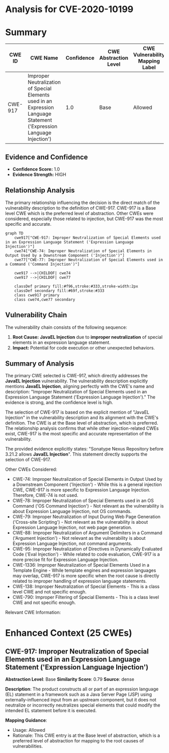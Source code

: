 # Analysis for CVE-2020-10199

# Summary
| CWE ID | CWE Name | Confidence | CWE Abstraction Level | CWE Vulnerability Mapping Label | CWE-Vulnerability Mapping Notes |
|---|---|---|---|---|---|
| CWE-917 | Improper Neutralization of Special Elements used in an Expression Language Statement ('Expression Language Injection') | 1.0 | Base | Allowed | Primary CWE |

## Evidence and Confidence

*   **Confidence Score:** 1.0
*   **Evidence Strength:** HIGH

## Relationship Analysis
The primary relationship influencing the decision is the direct match of the vulnerability description to the definition of CWE-917. CWE-917 is a Base level CWE which is the preferred level of abstraction. Other CWEs were considered, especially those related to injection, but CWE-917 was the most specific and accurate.

```mermaid
graph TD
    cwe917["CWE-917: Improper Neutralization of Special Elements used in an Expression Language Statement ('Expression Language Injection')"]
    cwe74["CWE-74: Improper Neutralization of Special Elements in Output Used by a Downstream Component ('Injection')"]
    cwe77["CWE-77: Improper Neutralization of Special Elements used in a Command ('Command Injection')"]

    cwe917 -->|CHILDOF| cwe74
    cwe917 -->|CHILDOF| cwe77

    classDef primary fill:#f96,stroke:#333,stroke-width:2px
    classDef secondary fill:#69f,stroke:#333
    class cwe917 primary
    class cwe74,cwe77 secondary
```

## Vulnerability Chain
The vulnerability chain consists of the following sequence:
  1.  **Root Cause:** **JavaEL Injection** due to **improper neutralization** of special elements in an expression language statement.
  2.  **Impact:** Potential for code execution or other unexpected behaviors.

## Summary of Analysis
The primary CWE selected is CWE-917, which directly addresses the **JavaEL Injection** vulnerability. The vulnerability description explicitly mentions **JavaEL Injection**, aligning perfectly with the CWE's name and description: "Improper Neutralization of Special Elements used in an Expression Language Statement ('Expression Language Injection')." The evidence is strong, and the confidence level is high.

The selection of CWE-917 is based on the explicit mention of "JavaEL Injection" in the vulnerability description and its alignment with the CWE's definition. The CWE is at the Base level of abstraction, which is preferred. The relationship analysis confirms that while other injection-related CWEs exist, CWE-917 is the most specific and accurate representation of the vulnerability.

The provided evidence explicitly states: "Sonatype Nexus Repository before 3.21.2 allows **JavaEL Injection**". This statement directly supports the selection of CWE-917.

Other CWEs Considered:

*   CWE-74: Improper Neutralization of Special Elements in Output Used by a Downstream Component ('Injection') - While this is a general injection CWE, CWE-917 is more specific to Expression Language Injection. Therefore, CWE-74 is not used.
*   CWE-78: Improper Neutralization of Special Elements used in an OS Command ('OS Command Injection') - Not relevant as the vulnerability is about Expression Language Injection, not OS commands.
*   CWE-79: Improper Neutralization of Input During Web Page Generation ('Cross-site Scripting') - Not relevant as the vulnerability is about Expression Language Injection, not web page generation.
*   CWE-88: Improper Neutralization of Argument Delimiters in a Command ('Argument Injection') - Not relevant as the vulnerability is about Expression Language Injection, not command arguments.
*   CWE-95: Improper Neutralization of Directives in Dynamically Evaluated Code ('Eval Injection') - While related to code evaluation, CWE-917 is a more precise fit for Expression Language Injection.
*   CWE-1336: Improper Neutralization of Special Elements Used in a Template Engine - While template engines and expression languages may overlap, CWE-917 is more specific when the root cause is directly related to improper handling of expression language statements.
*   CWE-138: Improper Neutralization of Special Elements - This is a class level CWE and not specific enough.
*   CWE-790: Improper Filtering of Special Elements - This is a class level CWE and not specific enough.

Relevant CWE Information:

# Enhanced Context (25 CWEs)

## CWE-917: Improper Neutralization of Special Elements used in an Expression Language Statement ('Expression Language Injection')
**Abstraction Level**: Base
**Similarity Score**: 0.79
**Source**: dense

**Description**:
The product constructs all or part of an expression language (EL) statement in a framework such as a Java Server Page (JSP) using externally-influenced input from an upstream component, but it does not neutralize or incorrectly neutralizes special elements that could modify the intended EL statement before it is executed.

**Mapping Guidance**:
- Usage: Allowed
- Rationale: This CWE entry is at the Base level of abstraction, which is a preferred level of abstraction for mapping to the root causes of vulnerabilities.
